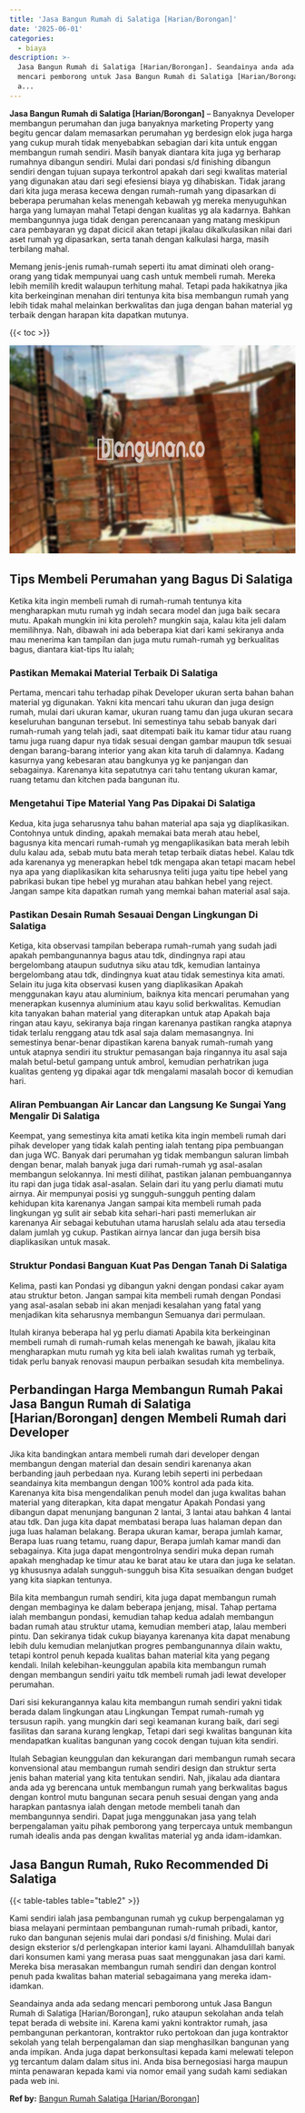 ```yaml
---
title: 'Jasa Bangun Rumah di Salatiga [Harian/Borongan]'
date: '2025-06-01'
categories:
  - biaya
description: >-
  Jasa Bangun Rumah di Salatiga [Harian/Borongan]. Seandainya anda ada sedang
  mencari pemborong untuk Jasa Bangun Rumah di Salatiga [Harian/Borongan], ruko
  a...
---
```


**Jasa Bangun Rumah di Salatiga \[Harian/Borongan\]** – Banyaknya Developer membangun perumahan dan juga banyaknya marketing Property yang begitu gencar dalam memasarkan perumahan yg berdesign elok juga harga yang cukup murah tidak menyebabkan sebagian dari kita untuk enggan membangun rumah sendiri. Masih banyak diantara kita juga yg berharap rumahnya dibangun sendiri. Mulai dari pondasi s/d finishing dibangun sendiri dengan tujuan supaya terkontrol apakah dari segi kwalitas material yang digunakan atau dari segi efesiensi biaya yg dihabiskan. Tidak jarang dari kita juga merasa kecewa dengan rumah-rumah yang dipasarkan di beberapa perumahan kelas menengah kebawah yg mereka menyuguhkan harga yang lumayan mahal Tetapi dengan kualitas yg ala kadarnya. Bahkan membangunnya juga tidak dengan perencanaan yang matang meskipun cara pembayaran yg dapat dicicil akan tetapi jikalau dikalkulasikan nilai dari aset rumah yg dipasarkan, serta tanah dengan kalkulasi harga, masih terbilang mahal.

Memang jenis-jenis rumah-rumah seperti itu amat diminati oleh orang-orang yang tidak mempunyai uang cash untuk membeli rumah. Mereka lebih memilih kredit walaupun terhitung mahal. Tetapi pada hakikatnya jika kita berkeinginan menahan diri tentunya kita bisa membangun rumah yang lebih tidak mahal melainkan berkwalitas dan juga dengan bahan material yg terbaik dengan harapan kita dapatkan mutunya.

{{< toc >}}

![Jasa Bangun Rumah di Salatiga [Harian/Borongan]](/images/borong-bangunan-29.png)

## Tips Membeli Perumahan yang Bagus Di Salatiga

Ketika kita ingin membeli rumah di rumah-rumah tentunya kita mengharapkan mutu rumah yg indah secara model dan juga baik secara mutu. Apakah mungkin ini kita peroleh? mungkin saja, kalau kita jeli dalam memilihnya. Nah, dibawah ini ada beberapa kiat dari kami sekiranya anda mau menerima kan tampilan dan juga mutu rumah-rumah yg berkualitas bagus, diantara kiat-tips Itu ialah;

### Pastikan Memakai Material Terbaik Di Salatiga

Pertama, mencari tahu terhadap pihak Developer ukuran serta bahan bahan material yg digunakan. Yakni kita mencari tahu ukuran dan juga design rumah, mulai dari ukuran kamar, ukuran ruang tamu dan juga ukuran secara keseluruhan bangunan tersebut. Ini semestinya tahu sebab banyak dari rumah-rumah yang telah jadi, saat ditempati baik itu kamar tidur atau ruang tamu juga ruang dapur nya tidak sesuai dengan gambar maupun tdk sesuai dengan barang-barang interior yang akan kita taruh di dalamnya. Kadang kasurnya yang kebesaran atau bangkunya yg ke panjangan dan sebagainya. Karenanya kita sepatutnya cari tahu tentang ukuran kamar, ruang tetamu dan kitchen pada bangunan itu.

### Mengetahui Tipe Material Yang Pas Dipakai Di Salatiga

Kedua, kita juga seharusnya tahu bahan material apa saja yg diaplikasikan. Contohnya untuk dinding, apakah memakai bata merah atau hebel, bagusnya kita mencari rumah-rumah yg mengaplikasikan bata merah lebih dulu kalau ada, sebab mutu bata merah tetap terbaik diatas hebel. Kalau tdk ada karenanya yg menerapkan hebel tdk mengapa akan tetapi macam hebel nya apa yang diaplikasikan kita seharusnya teliti juga yaitu tipe hebel yang pabrikasi bukan tipe hebel yg murahan atau bahkan hebel yang reject. Jangan sampe kita dapatkan rumah yang memkai bahan material asal saja.

### Pastikan Desain Rumah Sesauai Dengan Lingkungan Di Salatiga

Ketiga, kita observasi tampilan beberapa rumah-rumah yang sudah jadi apakah pembangunannya bagus atau tdk, dindingnya rapi atau bergelombang ataupun sudutnya siku atau tdk, kemudian lantainya bergelombang atau tdk, dindingnya kuat atau tidak semestinya kita amati. Selain itu juga kita observasi kusen yang diaplikasikan Apakah menggunakan kayu atau aluminium, baiknya kita mencari perumahan yang menerapkan kusennya aluminium atau kayu solid berkwalitas. Kemudian kita tanyakan bahan material yang diterapkan untuk atap Apakah baja ringan atau kayu, sekiranya baja ringan karenanya pastikan rangka atapnya tidak terlalu renggang atau tdk asal saja dalam memasangnya. Ini semestinya benar-benar dipastikan karena banyak rumah-rumah yang untuk atapnya sendiri itu struktur pemasangan baja ringannya itu asal saja malah betul-betul gampang untuk ambrol, kemudian perhatrikan juga kualitas genteng yg dipakai agar tdk mengalami masalah bocor di kemudian hari.

### Aliran Pembuangan Air Lancar dan Langsung Ke Sungai Yang Mengalir Di Salatiga

Keempat, yang semestinya kita amati ketika kita ingin membeli rumah dari pihak developer yang tidak kalah penting ialah tentang pipa pembuangan dan juga WC. Banyak dari perumahan yg tidak membangun saluran limbah dengan benar, malah banyak juga dari rumah-rumah yg asal-asalan membangun selokannya. Ini mesti dilihat, pastikan jalanan pembuangannya itu rapi dan juga tidak asal-asalan. Selain dari itu yang perlu diamati mutu airnya. Air mempunyai posisi yg sungguh-sungguh penting dalam kehidupan kita karenanya Jangan sampai kita membeli rumah pada lingkungan yg sulit air sebab kita sehari-hari pasti memerlukan air karenanya Air sebagai kebutuhan utama haruslah selalu ada atau tersedia dalam jumlah yg cukup. Pastikan airnya lancar dan juga bersih bisa diaplikasikan untuk masak.

### Struktur Pondasi Banguan Kuat Pas Dengan Tanah Di Salatiga

Kelima, pasti kan Pondasi yg dibangun yakni dengan pondasi cakar ayam atau struktur beton. Jangan sampai kita membeli rumah dengan Pondasi yang asal-asalan sebab ini akan menjadi kesalahan yang fatal yang menjadikan kita seharusnya membangun Semuanya dari permulaan.

Itulah kiranya beberapa hal yg perlu diamati Apabila kita berkeinginan membeli rumah di rumah-rumah kelas menengah ke bawah, jikalau kita mengharapkan mutu rumah yg kita beli ialah kwalitas rumah yg terbaik, tidak perlu banyak renovasi maupun perbaikan sesudah kita membelinya.

## Perbandingan Harga Membangun Rumah Pakai Jasa Bangun Rumah di Salatiga \[Harian/Borongan\] dengen Membeli Rumah dari Developer

Jika kita bandingkan antara membeli rumah dari developer dengan membangun dengan material dan desain sendiri karenanya akan berbanding jauh perbedaan nya. Kurang lebih seperti ini perbedaan seandainya kita membangun dengan 100% kontrol ada pada kita. Karenanya kita bisa mengendalikan penuh model dan juga kwalitas bahan material yang diterapkan, kita dapat mengatur Apakah Pondasi yang dibangun dapat menunjang bangunan 2 lantai, 3 lantai atau bahkan 4 lantai atau tdk. Dan juga kita dapat membatasi berapa luas halaman depan dan juga luas halaman belakang. Berapa ukuran kamar, berapa jumlah kamar, Berapa luas ruang tetamu, ruang dapur, Berapa jumlah kamar mandi dan sebagainya. Kita juga dapat mengontrolnya sendiri muka depan rumah apakah menghadap ke timur atau ke barat atau ke utara dan juga ke selatan. yg khususnya adalah sungguh-sungguh bisa Kita sesuaikan dengan budget yang kita siapkan tentunya.

Bila kita membangun rumah sendiri, kita juga dapat membangun rumah dengan membaginya ke dalam beberapa jenjang, misal. Tahap pertama ialah membangun pondasi, kemudian tahap kedua adalah membangun badan rumah atau struktur utama, kemudian memberi atap, lalau memberi pintu. Dan sekiranya tidak cukup biayanya karenanya kita dapat menabung lebih dulu kemudian melanjutkan progres pembangunannya dilain waktu, tetapi kontrol penuh kepada kualitas bahan material kita yang pegang kendali. Inilah kelebihan-keunggulan apabila kita membangun rumah dengan membangun sendiri yaitu tdk membeli rumah jadi lewat developer perumahan.

Dari sisi kekurangannya kalau kita membangun rumah sendiri yakni tidak berada dalam lingkungan atau Lingkungan Tempat rumah-rumah yg tersusun rapih. yang mungkin dari segi keamanan kurang baik, dari segi fasilitas dan sarana kurang lengkap, Tetapi dari segi kwalitas bangunan kita mendapatkan kualitas bangunan yang cocok dengan tujuan kita sendiri.

Itulah Sebagian keunggulan dan kekurangan dari membangun rumah secara konvensional atau membangun rumah sendiri design dan struktur serta jenis bahan material yang kita tentukan sendiri. Nah, jikalau ada diantara anda ada yg berencana untuk membangun rumah yang berkwalitas bagus dengan kontrol mutu bangunan secara penuh sesuai dengan yang anda harapkan pantasnya ialah dengan metode membeli tanah dan membangunnya sendiri. Dapat juga menggunakan jasa yang telah berpengalaman yaitu pihak pemborong yang terpercaya untuk membangun rumah idealis anda pas dengan kwalitas material yg anda idam-idamkan.

## Jasa Bangun Rumah, Ruko Recommended Di Salatiga

{{< table-tables table="table2" >}}

Kami sendiri ialah jasa pembangunan rumah yg cukup berpengalaman yg biasa melayani permintaan pembangunan rumah-rumah pribadi, kantor, ruko dan bangunan sejenis mulai dari pondasi s/d finishing. Mulai dari design eksterior s/d perlengkapan interior kami layani. Alhamdulillah banyak dari konsumen kami yang merasa puas saat menggunakan jasa dari kami. Mereka bisa merasakan membangun rumah sendiri dan dengan kontrol penuh pada kwalitas bahan material sebagaimana yang mereka idam-idamkan.

Seandainya anda ada sedang mencari pemborong untuk Jasa Bangun Rumah di Salatiga \[Harian/Borongan\], ruko ataupun sekolahan anda telah tepat berada di website ini. Karena kami yakni kontraktor rumah, jasa pembangunan perkantoran, kontraktor ruko pertokoan dan juga kontraktor sekolah yang telah berpengalaman dan siap menghasilkan bangunan yang anda impikan. Anda juga dapat berkonsultasi kepada kami melewati telepon yg tercantum dalam dalam situs ini. Anda bisa bernegosiasi harga maupun minta penawaran kepada kami via nomor email yang sudah kami sediakan pada web ini.

**Ref by:** [Bangun Rumah Salatiga [Harian/Borongan]](https://id.wikipedia.org/wiki/Bangun)
